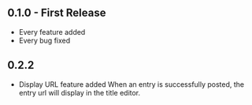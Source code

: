 ## 0.1.0 - First Release
* Every feature added
* Every bug fixed

## 0.2.2
* Display URL feature added
When an entry is successfully posted, the entry url will display in the title editor.
